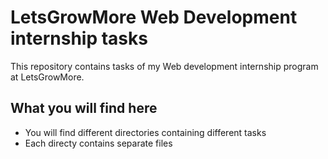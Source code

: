 # LetsGrowMore Web Development internship tasks

This repository contains tasks of my Web development internship program at LetsGrowMore.

## What you will find here
- You will find different directories containing different tasks
- Each directy contains separate files